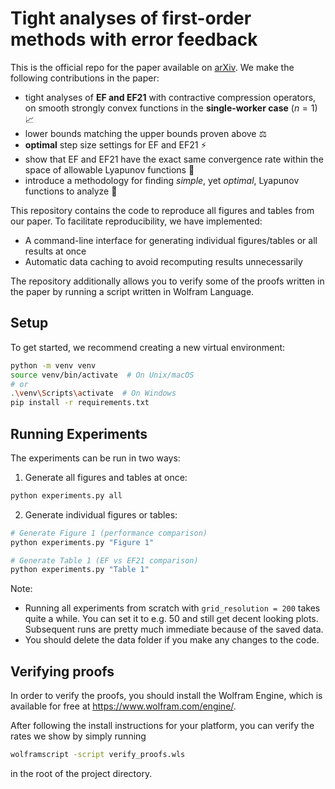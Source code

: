 # Tight analyses of first-order methods with error feedback
This is the official repo for the paper available on [arXiv](example.com).
We make the following contributions in the paper:
- tight analyses of **EF and EF21** with contractive compression operators,
on smooth strongly convex functions in the **single-worker case** ($n=1$) 📈
- lower bounds matching the upper bounds proven above ⚖️
- **optimal** step size settings for EF and EF21 ⚡
- show that EF and EF21 have the exact same convergence rate within the space of allowable Lyapunov functions 🔄
- introduce a methodology for finding *simple*, yet *optimal*, Lyapunov functions to analyze 🔬


This repository contains the code to reproduce all figures and tables from our paper. To facilitate reproducibility, we have implemented:

- A command-line interface for generating individual figures/tables or all results at once
- Automatic data caching to avoid recomputing results unnecessarily

The repository additionally allows you to verify some of the proofs written in the paper by running a script written in Wolfram Language.

## Setup

To get started, we recommend creating a new virtual environment:

```bash
python -m venv venv
source venv/bin/activate  # On Unix/macOS
# or
.\venv\Scripts\activate  # On Windows
pip install -r requirements.txt
```

## Running Experiments

The experiments can be run in two ways:

1. Generate all figures and tables at once:
```bash
python experiments.py all
```

2. Generate individual figures or tables:
```bash
# Generate Figure 1 (performance comparison)
python experiments.py "Figure 1"

# Generate Table 1 (EF vs EF21 comparison)
python experiments.py "Table 1"
```

Note: 
- Running all experiments from scratch with `grid_resolution = 200` takes quite a while. You can set it to e.g. 50 and still get decent looking plots. Subsequent runs are pretty much immediate because of the saved data.
- You should delete the data folder if you make any changes to the code.

## Verifying proofs
In order to verify the proofs, you should install the Wolfram Engine, which is available for free at https://www.wolfram.com/engine/.

After following the install instructions for your platform, you can verify the rates we show by simply running
```bash
wolframscript -script verify_proofs.wls
```
in the root of the project directory.

